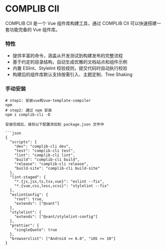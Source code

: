 # COMPLIB ClI

COMPLIB ClI 是一个 Vue 组件库构建工具，通过 COMPLIB ClI 可以快速搭建一套功能完备的 Vue 组件库。

### 特性

- 提供丰富的命令，涵盖从开发测试到构建发布的完整流程
- 基于约定的目录结构，自动生成优雅的文档站点和组件示例
- 内置 ESlint、Stylelint 校验规则，提交代码时自动执行校验
- 构建后的组件库默认支持按需引入、主题定制、Tree Shaking

### 手动安装

```shell
# step1: 安装vue和vue-template-compiler
npm 
# step2: 通过 npm 安装
npm i complib-cli -D

安装完成后，请将以下配置添加到 package.json 文件中

```json
{
  "scripts": {
    "dev": "complib-cli dev",
    "test": "complib-cli test",
    "lint": "complib-cli lint",
    "build": "complib-cli build",
    "release": "complib-cli release",
    "build-site": "complib-cli build-site"
  },
  "lint-staged": {
    "*.{js,jsx,ts,tsx,vue}": "eslint --fix",
    "*.{vue,css,less,scss}": "stylelint --fix"
  },
  "eslintConfig": {
    "root": true,
    "extends": ["@vant"]
  },
  "stylelint": {
    "extends": ["@vant/stylelint-config"]
  },
  "prettier": {
    "singleQuote": true
  },
  "browserslist": ["Android >= 6.0", "iOS >= 10"]
}
```
